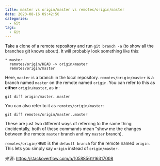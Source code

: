 ```yaml
---
title: master vs origin/master vs remotes/origin/master
date: 2023-08-16 09:42:50
categories:
  - Git
tags:
  - Git
---
```


Take a clone of a remote repository and run `git branch -a` (to show all the branches git knows about). It will probably look something like this:

```shell
* master
  remotes/origin/HEAD -> origin/master
  remotes/origin/master
```

Here, `master` is a branch in the local repository. `remotes/origin/master` is a branch named `master` on the remote named `origin`. You can refer to this as **either** `origin/master`, as in:

```
git diff origin/master..master
```

You can also refer to it as `remotes/origin/master`:

```
git diff remotes/origin/master..master
```

These are just two different ways of referring to the same thing (incidentally, both of these commands mean "show me the changes between the remote `master` branch and my `master` branch).

`remotes/origin/HEAD` is the `default branch` for the remote named `origin`. This lets you simply say `origin` instead of `origin/master`.

来源: https://stackoverflow.com/a/10588561/16317008